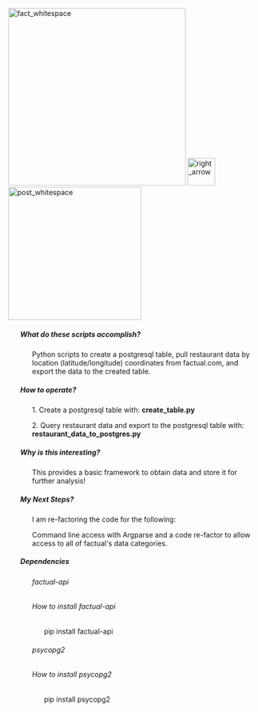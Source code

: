 

<p><a href="http://developer.factual.com/" target="_blank"><img width="355" alt="fact_whitespace" src="https://cloud.githubusercontent.com/assets/8240612/16720322/209fd664-4703-11e6-8cc3-3d6d7d458889.png"></a>  <img width="55" alt="right_arrow" src="https://cloud.githubusercontent.com/assets/8240612/16720229/f207b458-4701-11e6-8e76-1fe563fb861d.png">       <a  href="https://www.postgresql.org/" target="_blank"><img width="266" alt="post_whitespace" src="https://cloud.githubusercontent.com/assets/8240612/16720326/2f373956-4703-11e6-8228-a71489c5e0ef.png"></a> </p>



<ul><h5><strong>What do these scripts accomplish?</strong></h5> 
<ul>Python scripts to create a postgresql table, pull restaurant data by location (latitude/longitude) coordinates from factual.com, and export the data to the created table.</ul>

<h5><strong>How to operate?</strong></h5> 
<ul>1. Create a postgresql table with: <strong>create_table.py</strong> </ul>
<ul>2. Query restaurant data and export to the postgresql table with: <strong>restaurant_data_to_postgres.py</strong> </ul>

<h5><strong>Why is this interesting?</strong></h5>
<ul>This provides a basic framework to obtain data and store it for further analysis!</ul>

<h5><strong>My Next Steps?</strong></h5>
<ul>I am re-factoring the code for the following:</ul>
<ul>Command line access with Argparse and a code re-factor to allow access to all of factual's data categories.</ul>

<h5><strong>Dependencies</strong></h5>
<ul><h6>factual-api</h6></ul>
<ul><h6>How to install factual-api</h6></ul>
<ul><ul>pip install factual-api</ul></ul>
<ul><h6>psycopg2</h6></ul> 
<ul><h6>How to install psycopg2</h6></ul>
<ul><ul>pip install psycopg2</ul></ul>
